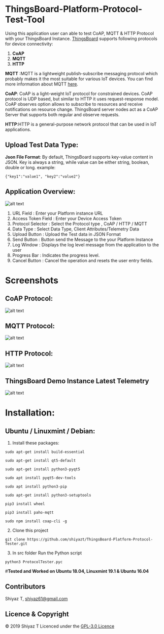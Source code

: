 # ThingsBoard-Platform-Protocol-Test-Tool
Using this application user can able to test CoAP, MQTT & HTTP Protocol with your ThingsBoard Instance.
[ThingsBoard](https://thingsboard.io/) supports following protocols for device connectivity:
1) **CoAP**
2) **MQTT**
3) **HTTP**

**MQTT** :MQTT is a lightweight publish-subscribe messaging protocol which probably makes it the most suitable for various IoT devices. You can find more information about MQTT [here](http://mqtt.org/).

**CoAP**: CoAP is a light-weight IoT protocol for constrained devices. CoAP protocol is UDP based, but similar to HTTP it uses request-response model. CoAP observes option allows to subscribe to resources and receive notifications on resource change. ThingsBoard server nodes act as a CoAP Server that supports both regular and observe requests.

**HTTP**:HTTP is a general-purpose network protocol that can be used in IoT applications.

Upload Test Data Type:
---------------------
**Json File Format**:
By default, ThingsBoard supports key-value content in JSON. Key is always a string, while value can be either string, boolean, double or long.
example:
```
{"key1":"value1", "key2":"value2"}
````
Application Overview:
--------------------
![alt text](https://github.com/shiyazt/ThingsBoard-Platform-Protocol-Tester/blob/master/images/MainWindow_Help.png)

1) URL Field : Enter your Platform instance URL
2) Access Token Field :  Enter your Device Access Token
3) Protocol Selector : Select the Protocol type , CoAP / HTTP / MQTT
4) Data Type : Select Data Type, Client Attributes/Telemetry Data
5) Upload Button : Upload the Test data in JSON Format
6) Send Button :  Button send the Message to the your Platform Instance
7) Log Window :  Displays the log level message from the application to the user
8) Progress Bar :  Indicates the progress level.
9) Cancel Button : Cancel the operation and resets the user entry fields.

Screenshots
===========

CoAP Protocol:
-------------
![alt text](https://github.com/shiyazt/ThingsBoard-Platform-Protocol-Tester/blob/master/images/CoAP_Protocol.png)

MQTT Protocol:
-------------
![alt text](https://github.com/shiyazt/ThingsBoard-Platform-Protocol-Tester/blob/master/images/MQTT_Protocol.png)

HTTP Protocol:
-------------
![alt text](https://github.com/shiyazt/ThingsBoard-Platform-Protocol-Tester/blob/master/images/HTTP_Protocol.png)

ThingsBoard Demo Instance Latest Telemetry
------------------------------------------
![alt text](https://github.com/shiyazt/ThingsBoard-Platform-Protocol-Tester/blob/master/images/TB%20Data.png)

Installation:
============

Ubuntu / Linuxmint / Debian:
-----------------------------
1) Install these packages:
```
sudo apt-get install build-essential

sudo apt-get install qt5-default

sudo apt-get install python3-pyqt5

sudo apt install pyqt5-dev-tools

sudo apt install python3-pip

sudo apt-get install python3-setuptools

pip3 install wheel

pip3 install paho-mqtt

sudo npm install coap-cli -g
```
2) Clone this project 
  ```
  git clone https://github.com/shiyazt/ThingsBoard-Platform-Protocol-Tester.git
  
  ```
 3) In src folder Run the Python script
  ```
  python3 ProtocolTester.pyc
  
  ```

#**Tested and Worked on Ubuntu 18.04, Linuxmint 19.1 & Ubuntu 16.04**

Contributors
------------
Shiyaz T, shiyaz61@gmail.com

Licence & Copyright
-------------------
 © 2019 Shiyaz T
 Licenced under the [GPL-3.0 Licence](LICENCE)

